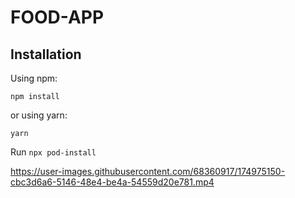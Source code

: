 # FOOD-APP

## Installation

Using npm:

```shell
npm install
```

or using yarn:

```shell
yarn
```

Run `npx pod-install`

https://user-images.githubusercontent.com/68360917/174975150-cbc3d6a6-5146-48e4-be4a-54559d20e781.mp4
